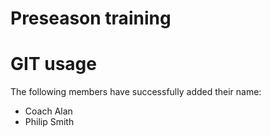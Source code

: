 # Preseason training

# GIT usage
The following members have successfully added their name:
* Coach Alan
* Philip Smith
